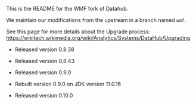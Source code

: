 This is the README for the WMF fork of Datahub.

We maintain our modifications from the upstream in a branch named `wmf`.

See this page for more details about the Upgrade process: https://wikitech.wikimedia.org/wiki/Analytics/Systems/DataHub/Upgrading

* Released version 0.8.38

* Released version 0.8.43

* Released version 0.9.0

* Rebuilt version 0.9.0 on JDK version 11.0.16

* Released version 0.10.0